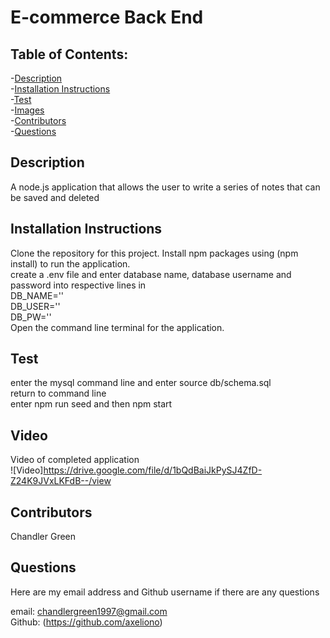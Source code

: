 # E-commerce Back End

## Table of Contents:

-[Description](#description)  
-[Installation Instructions](#installation-instructions)  
-[Test](#test)  
-[Images](#images)  
-[Contributors](#contributors)  
-[Questions](#questions)  

## Description

A node.js application that allows the user to write a series of notes that can be saved and deleted

## Installation Instructions

Clone the repository for this project. 
Install npm packages using (npm install) to run the application.  
create a .env file and enter database name, database username and password into respective lines in  
DB_NAME=''  
DB_USER=''  
DB_PW=''  
Open the command line terminal for the application.  

## Test
enter the mysql command line and enter source db/schema.sql  
return to command line  
enter npm run seed and then npm start  

## Video

Video of completed application  
![Video]https://drive.google.com/file/d/1bQdBaiJkPySJ4ZfD-Z24K9JVxLKFdB--/view

## Contributors

Chandler Green

## Questions

Here are my email address and Github username if there are any questions  

email: chandlergreen1997@gmail.com  
Github: (https://github.com/axeliono)  
